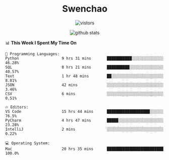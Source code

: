 <h1 align="center">Swenchao</h3>

<p align="center">
  <img src="https://visitor-badge.glitch.me/badge?page_id=Swenchao" alt="vistors" />
</p>

<p align="center">
  <img src="https://github-readme-stats.vercel.app/api?username=Swenchao&count_private=true&show_icons=true&theme=vue-dark&hide_title=true" alt="github stats" />
</p>

<!--START_SECTION:waka-->
📊 **This Week I Spent My Time On** 

```text
💬 Programming Languages: 
Python                   9 hrs 31 mins       ███████████░░░░░░░░░░░░░░   46.28% 
SQL                      8 hrs 21 mins       ██████████░░░░░░░░░░░░░░░   40.57% 
Text                     1 hr 48 mins        ██░░░░░░░░░░░░░░░░░░░░░░░   8.81% 
JSON                     42 mins             ░░░░░░░░░░░░░░░░░░░░░░░░░   3.46% 
CSV                      6 mins              ░░░░░░░░░░░░░░░░░░░░░░░░░   0.51%

🔥 Editors: 
VS Code                  15 hrs 44 mins      ███████████████████░░░░░░   76.5% 
PyCharm                  4 hrs 47 mins       █████░░░░░░░░░░░░░░░░░░░░   23.28% 
IntelliJ                 2 mins              ░░░░░░░░░░░░░░░░░░░░░░░░░   0.22%

💻 Operating System: 
Mac                      20 hrs 35 mins      █████████████████████████   100.0%

```


<!--END_SECTION:waka-->
